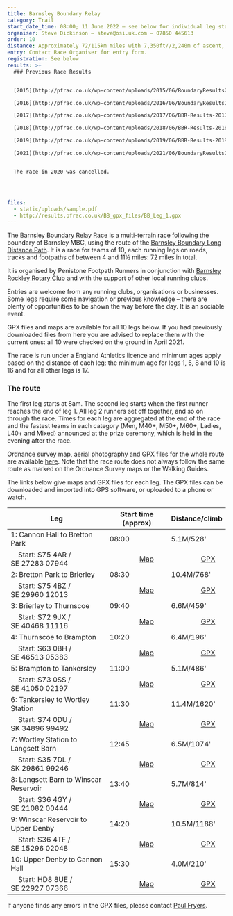 ```yaml
---
title: Barnsley Boundary Relay
category: Trail
start_date_time: 08:00; 11 June 2022 – see below for individual leg start times
organiser: Steve Dickinson – steve@osi.uk.com – 07850 445613
order: 10
distance: Approximately 72/115km miles with 7,350ft//2,240m of ascent, over 10 legs
entry: Contact Race Organiser for entry form.
registration: See below
results: >+
  ### Previous Race Results


  [2015](http://pfrac.co.uk/wp-content/uploads/2015/06/BoundaryResults2015final.xlsx)

  [2016](http://pfrac.co.uk/wp-content/uploads/2016/06/BoundaryResults2016.xlsx)

  [2017](http://pfrac.co.uk/wp-content/uploads/2017/06/BBR-Results-2017.pdf)

  [2018](http://pfrac.co.uk/wp-content/uploads/2018/06/BBR-Results-2018.pdf)

  [2019](http://pfrac.co.uk/wp-content/uploads/2019/06/BBR-Results-2019.pdf)

  [2021](http://pfrac.co.uk/wp-content/uploads/2021/06/BoundaryResults2021.pdf)


  The race in 2020 was cancelled.




files:
  - static/uploads/sample.pdf
  - http://results.pfrac.co.uk/BB_gpx_files/BB_Leg_1.gpx
---
```


The Barnsley Boundary Relay Race is a multi-terrain race following the boundary of Barnsley MBC, using the route of the [Barnsley Boundary Long Distance Path](http://www.ldwa.org.uk/ldp/members/show_path.php?path_name=Barnsley+Boundary+Walk). It is a race for teams of 10, each running legs on roads, tracks and footpaths of between 4 and 11½ miles: 72 miles in total.

It is organised by Penistone Footpath Runners in conjunction with [Barnsley Rockley Rotary Club](http://barnsleyrockleyrotary.org.uk/) and with the support of other local running clubs.

Entries are welcome from any running clubs, organisations or businesses. Some legs require some navigation or previous knowledge – there are plenty of opportunities to be shown the way before the day. It is an sociable event.

GPX files and maps are available for all 10 legs below. If you had previously downloaded files from here you are advised to replace them with the current ones: all 10 were checked on the ground in April 2021.

The race is run under a England Athletics licence and minimum ages apply based on the distance of each leg: the minimum age for legs 1, 5, 8 and 10 is 16 and for all other legs is 17.

### The route

The first leg starts at 8am. The second leg starts when the first runner reaches the end of leg 1. All leg 2 runners set off together, and so on through the race. Times for each leg are aggregated at the end of the race and the fastest teams in each category (Men, M40+, M50+, M60+, Ladies, L40+ and Mixed) announced at the prize ceremony, which is held in the evening after the race.

Ordnance survey map, aerial photography and GPX files for the whole route are available [here](http://www.gps-routes.co.uk/routes/home.nsf/RoutesLinksWalks/barnsley-boundary-walk-walking-route#). Note that the race route does not always follow the same route as marked on the Ordnance Survey maps or the Walking Guides.

The links below give maps and GPX files for each leg. The GPX files can be downloaded and imported into GPS software, or uploaded to a phone or watch.

| Leg                                   | Start time (approx)                                                                | Distance/climb                                                               |
| ------------------------------------- | ---------------------------------------------------------------------------------- | ---------------------------------------------------------------------------- |
| 1: Cannon Hall to Bretton Park        | 08:00                                                                              | 5.1M/528'                                                                    |
|     Start: S75 4AR / SE 27283 07944   |                 [Map](http://pfrac.co.uk/wp-content/uploads/2021/04/BB_Leg_1.jpg)  |                 [GPX](http://results.pfrac.co.uk/BB_gpx_files/BB_Leg_1.gpx)  |
| 2: Bretton Park to Brierley           | 08:30                                                                              | 10.4M/768'                                                                   |
|     Start: S75 4BZ / SE 29960 12013   |                 [Map](http://pfrac.co.uk/wp-content/uploads/2021/04/BB_Leg_2.jpg)  |                 [GPX](http://results.pfrac.co.uk/BB_gpx_files/BB_Leg_2.gpx)  |
| 3: Brierley to Thurnscoe              | 09:40                                                                              | 6.6M/459'                                                                    |
|     Start: S72 9JX / SE 40468 11116   |                 [Map](http://pfrac.co.uk/wp-content/uploads/2021/04/BB_Leg_3.jpg)  |                 [GPX](http://results.pfrac.co.uk/BB_gpx_files/BB_Leg_3.gpx)  |
| 4: Thurnscoe to Brampton              | 10:20                                                                              | 6.4M/196'                                                                    |
|     Start: S63 0BH / SE 46513 05383   |                 [Map](http://pfrac.co.uk/wp-content/uploads/2021/04/BB_Leg_4.jpg)  |                 [GPX](http://results.pfrac.co.uk/BB_gpx_files/BB_Leg_4.gpx)  |
| 5: Brampton to Tankersley             | 11:00                                                                              | 5.1M/486'                                                                    |
|     Start: S73 0SS / SE 41050 02197   |                 [Map](http://pfrac.co.uk/wp-content/uploads/2021/04/BB_Leg_5.jpg)  |                 [GPX](http://results.pfrac.co.uk/BB_gpx_files/BB_Leg_5.gpx)  |
| 6: Tankersley to Wortley Station      | 11:30                                                                              | 11.4M/1620'                                                                  |
|     Start: S74 0DU / SK 34896 99492   |                 [Map](http://pfrac.co.uk/wp-content/uploads/2021/04/BB_Leg_6.jpg)  |                 [GPX](http://results.pfrac.co.uk/BB_gpx_files/BB_Leg_6.gpx)  |
| 7: Wortley Station to Langsett Barn   | 12:45                                                                              | 6.5M/1074'                                                                   |
|     Start: S35 7DL / SK 29861 99246   |                 [Map](http://pfrac.co.uk/wp-content/uploads/2021/04/BB_Leg_7.jpg)  |                 [GPX](http://results.pfrac.co.uk/BB_gpx_files/BB_Leg_7.gpx)  |
| 8: Langsett Barn to Winscar Reservoir | 13:40                                                                              | 5.7M/814'                                                                    |
|     Start: S36 4GY / SE 21082 00444   |                 [Map](http://pfrac.co.uk/wp-content/uploads/2021/04/BB_Leg_8.jpg)  |                 [GPX](http://results.pfrac.co.uk/BB_gpx_files/BB_Leg_8.gpx)  |
| 9: Winscar Reservoir to Upper Denby   | 14:20                                                                              | 10.5M/1188'                                                                  |
|     Start: S36 4TF / SE 15296 02048   |                 [Map](http://pfrac.co.uk/wp-content/uploads/2021/04/BB_Leg_9.jpg)  |                 [GPX](http://results.pfrac.co.uk/BB_gpx_files/BB_Leg_9.gpx)  |
| 10: Upper Denby to Cannon Hall        | 15:30                                                                              | 4.0M/210'                                                                    |
|     Start: HD8 8UE / SE 22927 07366   |                 [Map](http://pfrac.co.uk/wp-content/uploads/2021/04/BB_Leg_10.jpg) |                 [GPX](http://results.pfrac.co.uk/BB_gpx_files/BB_Leg_10.gpx) |

If anyone finds any errors in the GPX files, please contact [Paul Fryers](mailto:paul.fryers@gmail.com).
